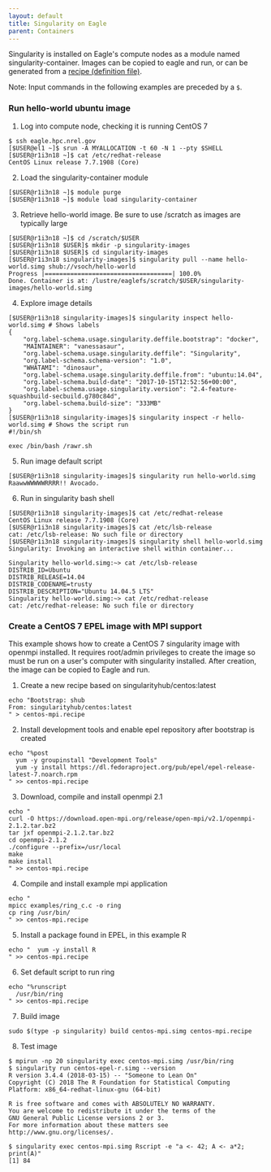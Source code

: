 ```yaml
---
layout: default
title: Singularity on Eagle
parent: Containers
---
```

Singularity is installed on Eagle's compute nodes as a module named singularity-container.  Images can be copied to eagle and run, or can be generated from a [recipe (definition file)](https://sylabs.io/guides/3.6/user-guide/definition_files.html). 

Note: Input commands in the following examples are preceded by a `$`.

### Run hello-world ubuntu image

1. Log into compute node, checking it is running CentOS 7 

```
$ ssh eagle.hpc.nrel.gov
[$USER@el1 ~]$ srun -A MYALLOCATION -t 60 -N 1 --pty $SHELL
[$USER@r1i3n18 ~]$ cat /etc/redhat-release 
CentOS Linux release 7.7.1908 (Core) 

```

2. Load the singularity-container module

```
[$USER@r1i3n18 ~]$ module purge
[$USER@r1i3n18 ~]$ module load singularity-container
```

3. Retrieve hello-world image.  Be sure to use /scratch as images are typically large

```
[$USER@r1i3n18 ~]$ cd /scratch/$USER
[$USER@r1i3n18 $USER]$ mkdir -p singularity-images
[$USER@r1i3n18 $USER]$ cd singularity-images
[$USER@r1i3n18 singularity-images]$ singularity pull --name hello-world.simg shub://vsoch/hello-world
Progress |===================================| 100.0% 
Done. Container is at: /lustre/eaglefs/scratch/$USER/singularity-images/hello-world.simg
```

4. Explore image details

```
[$USER@r1i3n18 singularity-images]$ singularity inspect hello-world.simg # Shows labels
{
    "org.label-schema.usage.singularity.deffile.bootstrap": "docker",
    "MAINTAINER": "vanessasaur",
    "org.label-schema.usage.singularity.deffile": "Singularity",
    "org.label-schema.schema-version": "1.0",
    "WHATAMI": "dinosaur",
    "org.label-schema.usage.singularity.deffile.from": "ubuntu:14.04",
    "org.label-schema.build-date": "2017-10-15T12:52:56+00:00",
    "org.label-schema.usage.singularity.version": "2.4-feature-squashbuild-secbuild.g780c84d",
    "org.label-schema.build-size": "333MB"
}
[$USER@r1i3n18 singularity-images]$ singularity inspect -r hello-world.simg # Shows the script run
#!/bin/sh 

exec /bin/bash /rawr.sh
```

5. Run image default script

```
[$USER@r1i3n18 singularity-images]$ singularity run hello-world.simg
RaawwWWWWWRRRR!! Avocado.
```

6. Run in singularity bash shell

```
[$USER@r1i3n18 singularity-images]$ cat /etc/redhat-release 
CentOS Linux release 7.7.1908 (Core)
[$USER@r1i3n18 singularity-images]$ cat /etc/lsb-release 
cat: /etc/lsb-release: No such file or directory
[$USER@r1i3n18 singularity-images]$ singularity shell hello-world.simg
Singularity: Invoking an interactive shell within container...

Singularity hello-world.simg:~> cat /etc/lsb-release 
DISTRIB_ID=Ubuntu
DISTRIB_RELEASE=14.04
DISTRIB_CODENAME=trusty
DISTRIB_DESCRIPTION="Ubuntu 14.04.5 LTS"
Singularity hello-world.simg:~> cat /etc/redhat-release 
cat: /etc/redhat-release: No such file or directory
```
### Create a CentOS 7 EPEL image with MPI support

This example shows how to create a CentOS 7 singularity image with openmpi installed.  It requires root/admin privileges to create the image so must be run on a user's computer with singularity installed.  After creation, the image can be copied to Eagle and run.

1. Create a new recipe based on singularityhub/centos:latest

```
echo "Bootstrap: shub
From: singularityhub/centos:latest
" > centos-mpi.recipe
```

2. Install development tools and enable epel repository after bootstrap is created

```
echo "%post
  yum -y groupinstall "Development Tools"
  yum -y install https://dl.fedoraproject.org/pub/epel/epel-release-latest-7.noarch.rpm
" >> centos-mpi.recipe
```

3. Download, compile and install openmpi 2.1

```
echo "
curl -O https://download.open-mpi.org/release/open-mpi/v2.1/openmpi-2.1.2.tar.bz2
tar jxf openmpi-2.1.2.tar.bz2
cd openmpi-2.1.2
./configure --prefix=/usr/local
make
make install
" >> centos-mpi.recipe
```

4. Compile and install example mpi application

```
echo "
mpicc examples/ring_c.c -o ring
cp ring /usr/bin/
" >> centos-mpi.recipe

```

5. Install a package found in EPEL, in this example R

```
echo "  yum -y install R
" >> centos-mpi.recipe
```

6. Set default script to run ring

```
echo "%runscript
  /usr/bin/ring
" >> centos-mpi.recipe
```

7. Build image

```
sudo $(type -p singularity) build centos-mpi.simg centos-mpi.recipe
```

8. Test image

```
$ mpirun -np 20 singularity exec centos-mpi.simg /usr/bin/ring
$ singularity run centos-epel-r.simg --version
R version 3.4.4 (2018-03-15) -- "Someone to Lean On"
Copyright (C) 2018 The R Foundation for Statistical Computing
Platform: x86_64-redhat-linux-gnu (64-bit)

R is free software and comes with ABSOLUTELY NO WARRANTY.
You are welcome to redistribute it under the terms of the
GNU General Public License versions 2 or 3.
For more information about these matters see
http://www.gnu.org/licenses/.

$ singularity exec centos-mpi.simg Rscript -e "a <- 42; A <- a*2; print(A)"
[1] 84
```

